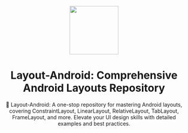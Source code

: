 <p align="center">
    <img src="https://github.com/sagardhadke/Layout-Android/assets/70995022/080ab9ed-7059-4611-ad17-b4b217ee4b2a"
        height="130">
</p>

<h1 align="center">Layout-Android: Comprehensive Android Layouts Repository</h1>

<p align="center">  
🚀 Layout-Android: A one-stop repository for mastering Android layouts, covering ConstraintLayout, LinearLayout, RelativeLayout, TabLayout, FrameLayout, and more. Elevate your UI design skills with detailed examples and best practices.
</p>
</br>
